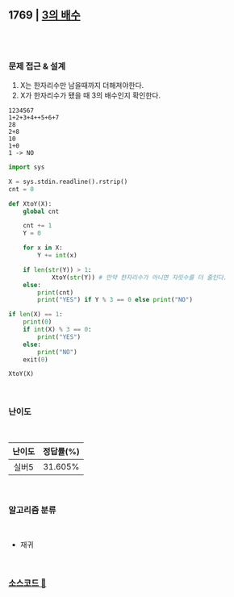 ## 1769 | <a href="https://www.acmicpc.net/problem/1769">3의 배수</a>

<br>
<br>

### 문제 접근 & 설계

1. X는 한자리수만 남을때까지 더해져야한다.
2. X가 한자리수가 됐을 때 3의 배수인지 확인한다.

```
1234567
1+2+3+4++5+6+7
28
2+8
10
1+0
1 -> NO
```

```python
import sys

X = sys.stdin.readline().rstrip()
cnt = 0

def XtoY(X):
    global cnt

    cnt += 1
    Y = 0

    for x in X:
        Y += int(x)

    if len(str(Y)) > 1:
            XtoY(str(Y)) # 만약 한자리수가 아니면 자릿수를 더 줄인다.
    else:
        print(cnt)
        print("YES") if Y % 3 == 0 else print("NO")

if len(X) == 1:
    print(0)
    if int(X) % 3 == 0:
        print("YES")
    else:
        print("NO")
    exit(0)

XtoY(X)
```

<br>

### 난이도

<br>

| 난이도 | 정답률(%) |
| :----: | :-------: |
| 실버5  |  31.605%  |

<br>

### 알고리즘 분류

<br>

- 재귀

<br>

### <a href="https://github.com/byhhh2/Coding-Test-Preparations/blob/master/Python-BAEKJOON/1769.py">소스코드 📃</a>
